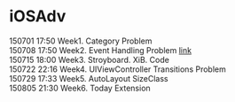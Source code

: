 # iOSAdv

150701 17:50 Week1. Category Problem <br/>
150708 17:50 Week2. Event Handling Problem  [link](https://github.com/minhyeok4dev/iOSAdv/blob/6c0806fbe31398863306970acc8e4209231419b6/test2/test2/ViewController.m) <br/>
150715 18:00 Week3. Stroyboard. XiB. Code <br/>
150722 22:16 Week4. UIViewController Transitions Problem <br/>
150729 17:33 Week5. AutoLayout SizeClass <br/>
150805 21:30 Week6. Today Extension <br/>

